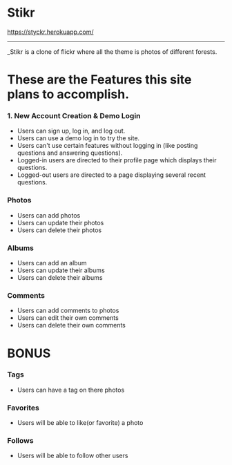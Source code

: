 # Stikr
https://styckr.herokuapp.com/

---
_Stikr is a clone of flickr where all the theme is photos of different forests.

# These are the Features this site plans to accomplish.

### 1. New Account Creation & Demo Login
* Users can sign up, log in, and log out.
* Users can use a demo log in to try the site.
* Users can't use certain features without logging in (like posting questions and answering questions).
* Logged-in users are directed to their profile page which displays their questions.
* Logged-out users are directed to a page displaying several recent questions.

### Photos
* Users can add photos
* Users can update their photos
* Users can delete their photos

### Albums
* Users can add an album
* Users can update their albums
* Users can delete their albums

### Comments
* Users can add comments to photos
* Users can edit their own comments
* Users can delete their own comments

# BONUS
  ### Tags
  * Users can have a tag on there photos 

  ### Favorites
  * Users will be able to like(or favorite) a photo

  ### Follows
  * Users will be able to follow other users
